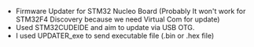 - Firmware Updater for STM32 Nucleo Board (Probably It won't work for STM32F4 Discovery because we need Virtual Com for update)
- Used STM32CUDEIDE and aim to update via USB OTG.
- I used UPDATER_exe to send executable file (.bin or .hex file) 

